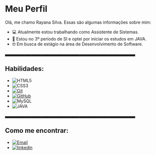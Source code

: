 # Meu Perfil

Olá, me chamo Rayana Silva. Essas são algumas informações sobre mim:

- 💻 Atualmente estou trabalhando como Assistente de Sistemas.
- 📝 Estou no 3º período de SI e optei por iniciar os estudos em JAVA.
- 🤓 Em busca de estágio na área de Desenvolvimento de Software.

▃▃▃▃▃▃▃▃▃▃▃▃▃▃▃▃▃▃▃▃▃▃▃▃▃▃▃▃▃▃▃▃▃▃▃▃▃▃▃▃

## Habilidades:
- ![HTML5](https://img.shields.io/badge/HTML-000?style=for-the-badge&logo=html5&logoColor=30A3DC) 
- ![CSS3](https://img.shields.io/badge/CSS3-000?style=for-the-badge&logo=css3&logoColor=E94D5F)
- [![Git](https://img.shields.io/badge/Git-000?style=for-the-badge&logo=git&logoColor=E94D5F)](https://git-scm.com/doc) 
- [![GitHub](https://img.shields.io/badge/GitHub-000?style=for-the-badge&logo=github&logoColor=30A3DC)](https://docs.github.com/)
- ![MySQL](https://img.shields.io/badge/mysql-%2300f.svg?style=for-the-badge&logo=mysql&logoColor=white)
- ![JAVA](https://img.shields.io/badge/JAVA-111.svg?style=for-the-badge&logo=Matplotlib&logoColor=black)

▃▃▃▃▃▃▃▃▃▃▃▃▃▃▃▃▃▃▃▃▃▃▃▃▃▃▃▃▃▃▃▃▃▃▃▃▃▃▃▃



## Como me encontrar: 
- [![Email](https://img.shields.io/badge/email-006?style=for-the-badge&logo=Email&logoColor=white)](rayana.silvaa@outlook.com) 
- [![linkedin](https://img.shields.io/badge/linkedin-0A66C2?style=for-the-badge&logo=linkedin&logoColor=white)](https://www.linkedin.com/in/rayana-silva-27312385/)